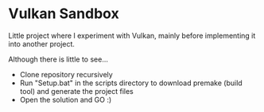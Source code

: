 # Vulkan Sandbox
Little project where I experiment with Vulkan, mainly before implementing it into another project.

Although there is little to see...
- Clone repository recursively
- Run "Setup.bat" in the scripts directory to download premake (build tool) and generate the project files
- Open the solution and GO :)
